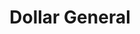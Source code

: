 ---
title: "Dollar General"
url: /philadelphia/dollar-general-north-broad-street/
shop: Kramladen
---
